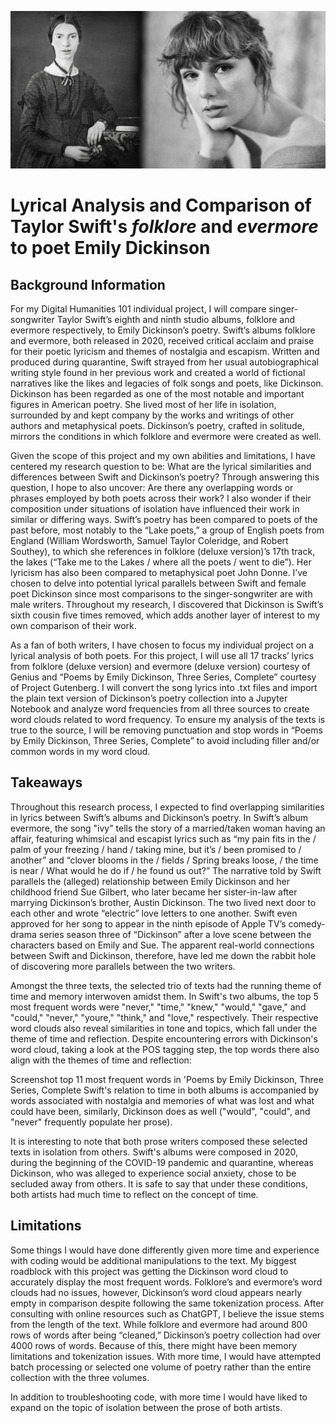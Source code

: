![Emily Dickinson and Taylor Swift](Swift_Dickinson.png)

# Lyrical Analysis and Comparison of Taylor Swift's _folklore_ and _evermore_ to poet Emily Dickinson

## Background Information
For my Digital Humanities 101 individual project, I will compare singer-songwriter Taylor Swift’s eighth and ninth studio albums, folklore and evermore respectively, to Emily Dickinson’s poetry. Swift’s albums folklore and evermore, both released in 2020, received critical acclaim and praise for their poetic lyricism and themes of nostalgia and escapism. Written and produced during quarantine, Swift strayed from her usual autobiographical writing style found in her previous work and created a world of fictional narratives like the likes and legacies of folk songs and poets, like Dickinson. Dickinson has been regarded as one of the most notable and important figures in American poetry. She lived most of her life in isolation, surrounded by and kept company by the works and writings of other authors and metaphysical poets. Dickinson’s poetry, crafted in solitude, mirrors the conditions in which folklore and evermore were created as well. 

Given the scope of this project and my own abilities and limitations, I have centered my research question to be: What are the lyrical similarities and differences between Swift and Dickinson’s poetry? Through answering this question, I hope to also uncover: Are there any overlapping words or phrases employed by both poets across their work? I also wonder if their composition under situations of isolation have influenced their work in similar or differing ways. Swift’s poetry has been compared to poets of the past before, most notably to the “Lake poets,” a group of English poets from England (William Wordsworth, Samuel Taylor Coleridge, and Robert Southey), to which she references in folklore (deluxe version)’s 17th track, the lakes (“Take me to the Lakes / where all the poets / went to die”). Her lyricism has also been compared to metaphysical poet John Donne. I’ve chosen to delve into potential lyrical parallels between Swift and female poet Dickinson since most comparisons to the singer-songwriter are with male writers. Throughout my research, I discovered that Dickinson is Swift’s sixth cousin five times removed, which adds another layer of interest to my own comparison of their work. 

As a fan of both writers, I have chosen to focus my individual project on a lyrical analysis of both poets. For this project, I will use all 17 tracks’ lyrics from folklore (deluxe version) and evermore (deluxe version) courtesy of Genius and “Poems by Emily Dickinson, Three Series, Complete” courtesy of Project Gutenberg. I will convert the song lyrics into .txt files and import the plain text version of Dickinson’s poetry collection into a Jupyter Notebook and analyze word frequencies from all three sources to create word clouds related to word frequency. To ensure my analysis of the texts is true to the source, I will be removing punctuation and stop words in “Poems by Emily Dickinson, Three Series, Complete” to avoid including filler and/or common words in my word cloud.

## Takeaways

Throughout this research process, I expected to find overlapping similarities in lyrics between Swift’s albums and Dickinson’s poetry. In Swift’s album evermore, the song "ivy" tells the story of a married/taken woman having an affair, featuring whimsical and escapist lyrics such as “my pain fits in the / palm of your freezing / hand / taking mine, but it’s / been promised to / another” and “clover blooms in the / fields / Spring breaks loose, / the time is near / What would he do if / he found us out?” The narrative told by Swift parallels the (alleged) relationship between Emily Dickinson and her childhood friend Sue Gilbert, who later became her sister-in-law after marrying Dickinson’s brother, Austin Dickinson. The two lived next door to each other and wrote “electric” love letters to one another. Swift even approved for her song to appear in the ninth episode of Apple TV’s comedy-drama series season three of “Dickinson” after a love scene between the characters based on Emily and Sue. The apparent real-world connections between Swift and Dickinson, therefore, have led me down the rabbit hole of discovering more parallels between the two writers.

Amongst the three texts, the selected trio of texts had the running theme of time and memory interwoven amidst them. In Swift's two albums, the top 5 most frequent words were "never," "time," "knew," "would," "gave," and "could," "never," "youre," "think," and "love," respectively. Their respective word clouds also reveal similarities in tone and topics, which fall under the theme of time and reflection. Despite encountering errors with Dickinson's word cloud, taking a look at the POS tagging step, the top words there also align with the themes of time and reflection:

Screenshot top 11 most frequent words in 'Poems by Emily Dickinson, Three Series, Complete
Swift's relation to time in both albums is accompanied by words associated with nostalgia and memories of what was lost and what could have been, similarly, Dickinson does as well ("would", "could", and "never" frequently populate her prose).

It is interesting to note that both prose writers composed these selected texts in isolation from others. Swift's albums were composed in 2020, during the beginning of the COVID-19 pandemic and quarantine, whereas Dickinson, who was alleged to experience social anxiety, chose to be secluded away from others. It is safe to say that under these conditions, both artists had much time to reflect on the concept of time.

## Limitations
Some things I would have done differently given more time and experience with coding would be additional manipulations to the text. My biggest roadblock with this project was getting the Dickinson word cloud to accurately display the most frequent words. Folklore’s and evermore’s word clouds had no issues, however, Dickinson’s word cloud appears nearly empty in comparison despite following the same tokenization process. After consulting with online resources such as ChatGPT, I believe the issue stems from the length of the text. While folklore and evermore had around 800 rows of words after being “cleaned,” Dickinson’s poetry collection had over 4000 rows of words. Because of this, there might have been memory limitations and tokenization issues. With more time, I would have attempted batch processing or selected one volume of poetry rather than the entire collection with the three volumes.

In addition to troubleshooting code, with more time I would have liked to expand on the topic of isolation between the prose of both artists.
